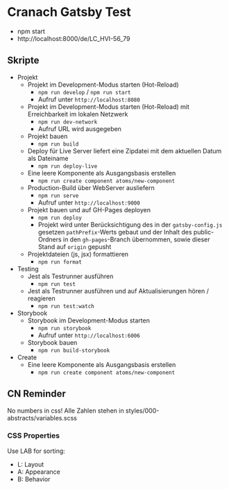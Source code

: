 # Cranach Gatsby Test

- npm start
- http://localhost:8000/de/LC_HVI-56_79



## Skripte

- Projekt
  - Projekt im Development-Modus starten (Hot-Reload)
    - ```npm run develop``` / ```npm run start```
    - Aufruf unter ```http://localhost:8080```
  - Projekt im Development-Modus starten (Hot-Reload) mit Erreichbarkeit im lokalen Netzwerk
    - ```npm run dev-network```
    - Aufruf URL wird ausgegeben
  - Projekt bauen
    - ```npm run build```
  - Deploy für Live Server liefert eine Zipdatei mit dem aktuellen Datum als Dateiname
    - ```npm run deploy-live```
  - Eine leere Komponente als Ausgangsbasis erstellen
    - ```npm run create component atoms/new-component```
  - Production-Build über WebServer ausliefern
    - ```npm run serve```
    - Aufruf unter ```http://localhost:9000```
  - Projekt bauen und auf GH-Pages deployen
    - ```npm run deploy```
    - Projekt wird unter Berücksichtigung des in der `gatsby-config.js` gesetzen `pathPrefix`-Werts gebaut und der Inhalt des public-Ordners in den `gh-pages`-Branch übernommen, sowie dieser Stand auf `origin` gepusht
  - Projektdateien (js, jsx) formattieren
    - ```npm run format```
- Testing
  - Jest als Testrunner ausführen
    - ```npm run test```
  - Jest als Testrunner ausführen und auf Aktualisierungen hören / reagieren
    - ```npm run test:watch```
- Storybook
  - Storybook im Development-Modus starten
    - ```npm run storybook```
    - Aufruf unter ```http://localhost:6006```
  - Storybook bauen
    - ```npm run build-storybook```
- Create
  - Eine leere Komponente als Ausgangsbasis erstellen
    - ```npm run create component atoms/new-component```



## CN Reminder
No numbers in css! Alle Zahlen stehen in styles/000-abstracts/variables.scss

### CSS Properties
Use LAB for sorting:
- L: Layout
- A: Appearance
- B: Behavior

